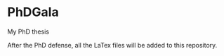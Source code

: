 PhDGala
=======

My PhD thesis

After the PhD defense, all the LaTex files will be added to this repository.
